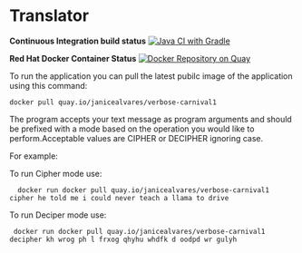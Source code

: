 # Translator


**Continuous Integration build status** [![Java CI with Gradle](https://github.com/janiceAlvares/verbose/actions/workflows/gradle.yml/badge.svg?branch=master)](https://github.com/janiceAlvares/verbose/actions/workflows/gradle.yml)

**Red Hat Docker Container Status** [![Docker Repository on Quay](https://quay.io/repository/janicealvares/verbose-carnival1/status "Docker Repository on Quay")](https://quay.io/repository/janicealvares/verbose-carnival1)

To run the application you can pull the latest pubilc image of the application using this command:

    docker pull quay.io/janicealvares/verbose-carnival1

The program accepts your text message as program arguments and should be prefixed with a mode based on the operation you would like to perform.Acceptable values are  CIPHER or DECIPHER ignoring case.

For example:

  To run Cipher mode use:

      docker run docker pull quay.io/janicealvares/verbose-carnival1 cipher he told me i could never teach a llama to drive


  To run Deciper mode use:

     docker run docker pull quay.io/janicealvares/verbose-carnival1 decipher kh wrog ph l frxog qhyhu whdfk d oodpd wr gulyh 

